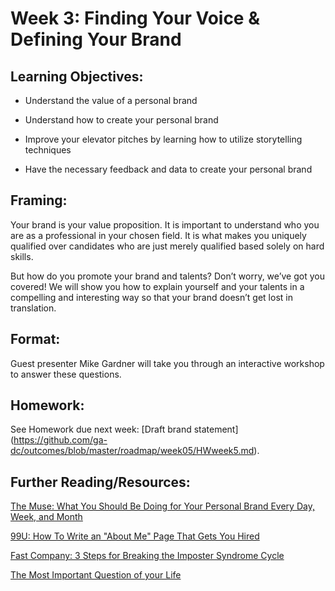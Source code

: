 # Week 3: Finding Your Voice & Defining Your Brand

## Learning Objectives:

* Understand the value of a personal brand

* Understand how to create your personal brand

* Improve your elevator pitches by learning how to utilize storytelling techniques

* Have the necessary feedback and data to create your personal brand

## Framing:

Your brand is your value proposition. It is important to understand who you are as a professional in your chosen field. It is what makes you uniquely qualified over candidates who are just merely qualified based solely on hard skills.

But how do you promote your brand and talents? Don’t worry, we’ve got you covered!  We will show you how to explain yourself and your talents in a compelling and interesting way so that your brand doesn’t get lost in translation.

## Format: 

Guest presenter Mike Gardner will take you through an interactive workshop to answer these questions.

## Homework: 

See Homework due next week: [Draft brand statement] (https://github.com/ga-dc/outcomes/blob/master/roadmap/week05/HWweek5.md). 

## Further Reading/Resources:

[The Muse: What You Should Be Doing for Your Personal Brand Every Day, Week, and Month](https://www.themuse.com/advice/what-you-should-be-doing-for-your-personal-brand-every-day-week-and-month?utm_source=Sailthru&utm_medium=email&utm_campaign=What%20You%20Should%20Be%20Doing%20for%20Your%20Personal%20Brand%20Every%20Day%2C%20Week%2C%20and%20Month&utm_term=Daily%20Email%20List)

[99U: How To Write an "About Me" Page That Gets You Hired](http://99u.com/articles/51669/how-to-write-about-me-section?utm_source=Sailthru&utm_medium=email&utm_campaign=%2A%20New%20BOTW%20Template%209/13/15&utm_term=Sunday%20-%20Best%20of%20The%20Web)

[Fast Company: 3 Steps for Breaking the Imposter Syndrome Cycle](http://www.fastcompany.com/3057504/work-smart/3-steps-for-breaking-the-imposter-syndrome-cycle?utm_source=mailchimp&utm_medium=email&utm_campaign=colead-daily-newsletter-featured&position=1&partner=newsletter&campaign_date=03082016)

[The Most Important Question of your Life](https://markmanson.net/question)


